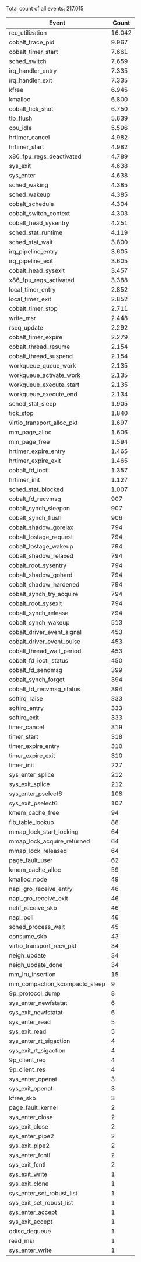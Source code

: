 Total count of all events: 217.015

| Event | Count |
| --- | --- |
| rcu_utilization | 16.042 |
| cobalt_trace_pid | 9.967 |
| cobalt_timer_start | 7.661 |
| sched_switch | 7.659 |
| irq_handler_entry | 7.335 |
| irq_handler_exit | 7.335 |
| kfree | 6.945 |
| kmalloc | 6.800 |
| cobalt_tick_shot | 6.750 |
| tlb_flush | 5.639 |
| cpu_idle | 5.596 |
| hrtimer_cancel | 4.982 |
| hrtimer_start | 4.982 |
| x86_fpu_regs_deactivated | 4.789 |
| sys_exit | 4.638 |
| sys_enter | 4.638 |
| sched_waking | 4.385 |
| sched_wakeup | 4.385 |
| cobalt_schedule | 4.304 |
| cobalt_switch_context | 4.303 |
| cobalt_head_sysentry | 4.251 |
| sched_stat_runtime | 4.119 |
| sched_stat_wait | 3.800 |
| irq_pipeline_entry | 3.605 |
| irq_pipeline_exit | 3.605 |
| cobalt_head_sysexit | 3.457 |
| x86_fpu_regs_activated | 3.388 |
| local_timer_entry | 2.852 |
| local_timer_exit | 2.852 |
| cobalt_timer_stop | 2.711 |
| write_msr | 2.448 |
| rseq_update | 2.292 |
| cobalt_timer_expire | 2.279 |
| cobalt_thread_resume | 2.154 |
| cobalt_thread_suspend | 2.154 |
| workqueue_queue_work | 2.135 |
| workqueue_activate_work | 2.135 |
| workqueue_execute_start | 2.135 |
| workqueue_execute_end | 2.134 |
| sched_stat_sleep | 1.905 |
| tick_stop | 1.840 |
| virtio_transport_alloc_pkt | 1.697 |
| mm_page_alloc | 1.606 |
| mm_page_free | 1.594 |
| hrtimer_expire_entry | 1.465 |
| hrtimer_expire_exit | 1.465 |
| cobalt_fd_ioctl | 1.357 |
| hrtimer_init | 1.127 |
| sched_stat_blocked | 1.007 |
| cobalt_fd_recvmsg | 907 |
| cobalt_synch_sleepon | 907 |
| cobalt_synch_flush | 906 |
| cobalt_shadow_gorelax | 794 |
| cobalt_lostage_request | 794 |
| cobalt_lostage_wakeup | 794 |
| cobalt_shadow_relaxed | 794 |
| cobalt_root_sysentry | 794 |
| cobalt_shadow_gohard | 794 |
| cobalt_shadow_hardened | 794 |
| cobalt_synch_try_acquire | 794 |
| cobalt_root_sysexit | 794 |
| cobalt_synch_release | 794 |
| cobalt_synch_wakeup | 513 |
| cobalt_driver_event_signal | 453 |
| cobalt_driver_event_pulse | 453 |
| cobalt_thread_wait_period | 453 |
| cobalt_fd_ioctl_status | 450 |
| cobalt_fd_sendmsg | 399 |
| cobalt_synch_forget | 394 |
| cobalt_fd_recvmsg_status | 394 |
| softirq_raise | 333 |
| softirq_entry | 333 |
| softirq_exit | 333 |
| timer_cancel | 319 |
| timer_start | 318 |
| timer_expire_entry | 310 |
| timer_expire_exit | 310 |
| timer_init | 227 |
| sys_enter_splice | 212 |
| sys_exit_splice | 212 |
| sys_enter_pselect6 | 108 |
| sys_exit_pselect6 | 107 |
| kmem_cache_free | 94 |
| fib_table_lookup | 88 |
| mmap_lock_start_locking | 64 |
| mmap_lock_acquire_returned | 64 |
| mmap_lock_released | 64 |
| page_fault_user | 62 |
| kmem_cache_alloc | 59 |
| kmalloc_node | 49 |
| napi_gro_receive_entry | 46 |
| napi_gro_receive_exit | 46 |
| netif_receive_skb | 46 |
| napi_poll | 46 |
| sched_process_wait | 45 |
| consume_skb | 43 |
| virtio_transport_recv_pkt | 34 |
| neigh_update | 34 |
| neigh_update_done | 34 |
| mm_lru_insertion | 15 |
| mm_compaction_kcompactd_sleep | 9 |
| 9p_protocol_dump | 8 |
| sys_enter_newfstatat | 6 |
| sys_exit_newfstatat | 6 |
| sys_enter_read | 5 |
| sys_exit_read | 5 |
| sys_enter_rt_sigaction | 4 |
| sys_exit_rt_sigaction | 4 |
| 9p_client_req | 4 |
| 9p_client_res | 4 |
| sys_enter_openat | 3 |
| sys_exit_openat | 3 |
| kfree_skb | 3 |
| page_fault_kernel | 2 |
| sys_enter_close | 2 |
| sys_exit_close | 2 |
| sys_enter_pipe2 | 2 |
| sys_exit_pipe2 | 2 |
| sys_enter_fcntl | 2 |
| sys_exit_fcntl | 2 |
| sys_exit_write | 1 |
| sys_exit_clone | 1 |
| sys_enter_set_robust_list | 1 |
| sys_exit_set_robust_list | 1 |
| sys_enter_accept | 1 |
| sys_exit_accept | 1 |
| qdisc_dequeue | 1 |
| read_msr | 1 |
| sys_enter_write | 1 |

